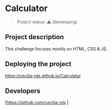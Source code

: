# Calculator

> Project status: :warning: (developing)


## Project description

This challenge focuses mostly on HTML, CSS & JS. 


## Deploying the project

https://cecilia-rds.github.io/Calculator


## Developers

|https://github.com/cecilia-rds |

